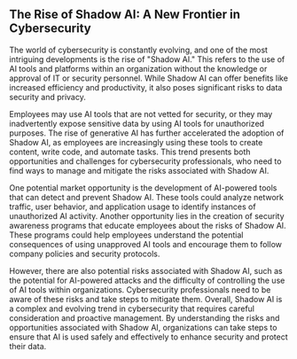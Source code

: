 ## The Rise of Shadow AI: A New Frontier in Cybersecurity

The world of cybersecurity is constantly evolving, and one of the most intriguing developments is the rise of "Shadow AI." This refers to the use of AI tools and platforms within an organization without the knowledge or approval of IT or security personnel. While Shadow AI can offer benefits like increased efficiency and productivity, it also poses significant risks to data security and privacy. 

Employees may use AI tools that are not vetted for security, or they may inadvertently expose sensitive data by using AI tools for unauthorized purposes. The rise of generative AI has further accelerated the adoption of Shadow AI, as employees are increasingly using these tools to create content, write code, and automate tasks. This trend presents both opportunities and challenges for cybersecurity professionals, who need to find ways to manage and mitigate the risks associated with Shadow AI.

One potential market opportunity is the development of AI-powered tools that can detect and prevent Shadow AI. These tools could analyze network traffic, user behavior, and application usage to identify instances of unauthorized AI activity. Another opportunity lies in the creation of security awareness programs that educate employees about the risks of Shadow AI. These programs could help employees understand the potential consequences of using unapproved AI tools and encourage them to follow company policies and security protocols.

However, there are also potential risks associated with Shadow AI, such as the potential for AI-powered attacks and the difficulty of controlling the use of AI tools within organizations. Cybersecurity professionals need to be aware of these risks and take steps to mitigate them. Overall, Shadow AI is a complex and evolving trend in cybersecurity that requires careful consideration and proactive management. By understanding the risks and opportunities associated with Shadow AI, organizations can take steps to ensure that AI is used safely and effectively to enhance security and protect their data.